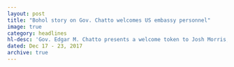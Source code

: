 ```yaml
---
layout: post
title: "Bohol story on Gov. Chatto welcomes US embassy personnel"
image: true
category: headlines
hl-desc: 'Gov. Edgar M. Chatto presents a welcome token to Josh Morris, chief of Internal Political Unit, US Embassy in the Philippines. Morris is here in Bohol for a familiarization tour. Also in photos are Darwin Bernasor of TaRSIER117, Provincial Engineer Ben Redulla, MarjGaddi also of the US Embassy, SEEM cluster head Liza Quirog, Provincial Disaster Risk Reduction Management Officer Anthony Damalerio, Mark Sidney Galia of TaRSIER117, and Tata Ganub also of the PDRRMO.  (Photo by Edcom)'
dated: Dec 17 - 23, 2017
archive: true
---
```


